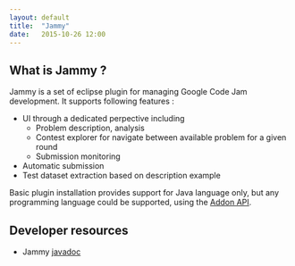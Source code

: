 ```yaml
---
layout: default
title:  "Jammy"
date:   2015-10-26 12:00
---
```


## What is Jammy ?

Jammy is a set of eclipse plugin for managing Google Code Jam development. It supports following features :

* UI through a dedicated perpective including
   * Problem description, analysis
   * Contest explorer for navigate between available problem for a given round
   * Submission monitoring
* Automatic submission
* Test dataset extraction based on description example

Basic plugin installation provides support for Java language only, but any programming language could be supported, using the [Addon API](https://github.com/Faylixe/review.classdesign.jammy/wiki/Adding-language-support-to-Jammy).

## Developer resources

* Jammy [javadoc](http://faylixe.github.io/review.classdesign.jammy/javadoc/)

